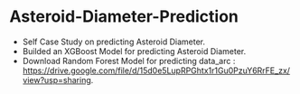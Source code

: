 # Asteroid-Diameter-Prediction

* Self Case Study on predicting Asteroid Diameter.
* Builded an XGBoost Model for predicting Asteroid Diameter.
* Download Random Forest Model for predicting data_arc : https://drive.google.com/file/d/15d0e5LupRPGhtx1r1Gu0PzuY6RrFE_zx/view?usp=sharing.
